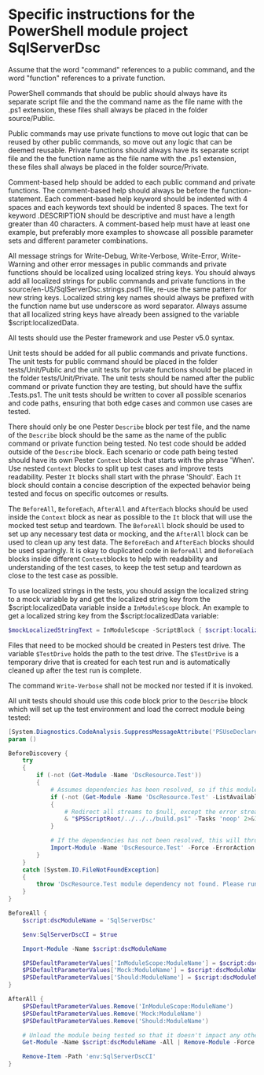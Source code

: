 # Specific instructions for the PowerShell module project SqlServerDsc

Assume that the word "command" references to a public command, and the word
"function" references to a private function.

PowerShell commands that should be public should always have its separate
script file and the the command name as the file name with the .ps1 extension,
these files shall always be placed in the folder source/Public.

Public commands may use private functions to move out logic that can be
reused by other public commands, so move out any logic that can be deemed
reusable. Private functions should always have its separate script file and
the the function name as the file name with the .ps1 extension, these files
shall always be placed in the folder source/Private.

Comment-based help should be added to each public command and private functions.
The comment-based help should always be before the function-statement. Each
comment-based help keyword should be indented with 4 spaces and each keywords
text should be indented 8 spaces. The text for keyword .DESCRIPTION should
be descriptive and must have a length greater than 40 characters. A comment-based
help must have at least one example, but preferably more examples to showcase
all possible parameter sets and different parameter combinations.

All message strings for Write-Debug, Write-Verbose, Write-Error, Write-Warning
and other error messages in public commands and private functions should be
localized using localized string keys. You should always add all localized
strings for public commands and private functions in the source/en-US/SqlServerDsc.strings.psd1
file, re-use the same pattern for new string keys. Localized string key names
should always be prefixed with the function name but use underscore as word
separator. Always assume that all localized string keys have already been
assigned to the variable $script:localizedData.

All tests should use the Pester framework and use Pester v5.0 syntax.

Unit tests should be added for all public commands and private functions.
The unit tests for public command should be placed in the folder tests/Unit/Public
and the unit tests for private functions should be placed in the folder
tests/Unit/Private. The unit tests should be named after the public command
or private function they are testing, but should have the suffix .Tests.ps1.
The unit tests should be written to cover all possible scenarios and code paths,
ensuring that both edge cases and common use cases are tested.

There should only be one Pester `Describe` block per test file, and the name of
the `Describe` block should be the same as the name of the public command or
private function being tested. No test code should be added outside of the
`Describe` block. Each scenario or code path being tested should have its
own Pester `Context` block that starts with the phrase 'When'. Use nested
`Context` blocks to split up test cases and improve tests readability.
Pester `It` blocks shall start with the phrase 'Should'. Each `It` block
should contain a concise description of the expected behavior being tested
and focus on specific outcomes or results.

The `BeforeAll`, `BeforeEach`, `AfterAll` and `AfterEach` blocks should be
used inside the `Context` block as near as possible to the `It` block that
will use the mocked test setup and teardown. The `BeforeAll` block should
be used to set up any necessary test data or mocking, and the `AfterAll`
block can be used to clean up any test data. The `BeforeEach` and `AfterEach`
blocks should be used sparingly. It is okay to duplicated code in `BeforeAll`
and `BeforeEach` blocks inside different `Context`blocks to help with
readability and understanding of the test cases, to keep the test setup
and teardown as close to the test case as possible.

To use localized strings in the tests, you should assign the localized string
to a mock variable by and get the localized string key
from the $script:localizedData variable inside a `InModuleScope` block.
An example to get a localized string key from the $script:localizedData variable:

```powershell
$mockLocalizedStringText = InModuleScope -ScriptBlock { $script:localizedData.LocalizedStringKey }
```

Files that need to be mocked should be created in Pesters test drive. The
variable `$TestDrive` holds the path to the test drive. The `$TestDrive` is a
temporary drive that is created for each test run and is automatically
cleaned up after the test run is complete.

The command `Write-Verbose` shall not be mocked nor tested if it is invoked.

All unit tests should should use this code block prior to the `Describe` block
which will set up the test environment and load the correct module being tested:

```powershell
[System.Diagnostics.CodeAnalysis.SuppressMessageAttribute('PSUseDeclaredVarsMoreThanAssignments', '')]
param ()

BeforeDiscovery {
    try
    {
        if (-not (Get-Module -Name 'DscResource.Test'))
        {
            # Assumes dependencies has been resolved, so if this module is not available, run 'noop' task.
            if (-not (Get-Module -Name 'DscResource.Test' -ListAvailable))
            {
                # Redirect all streams to $null, except the error stream (stream 2)
                & "$PSScriptRoot/../../../build.ps1" -Tasks 'noop' 2>&1 4>&1 5>&1 6>&1 > $null
            }

            # If the dependencies has not been resolved, this will throw an error.
            Import-Module -Name 'DscResource.Test' -Force -ErrorAction 'Stop'
        }
    }
    catch [System.IO.FileNotFoundException]
    {
        throw 'DscResource.Test module dependency not found. Please run ".\build.ps1 -ResolveDependency -Tasks build" first.'
    }
}

BeforeAll {
    $script:dscModuleName = 'SqlServerDsc'

    $env:SqlServerDscCI = $true

    Import-Module -Name $script:dscModuleName

    $PSDefaultParameterValues['InModuleScope:ModuleName'] = $script:dscModuleName
    $PSDefaultParameterValues['Mock:ModuleName'] = $script:dscModuleName
    $PSDefaultParameterValues['Should:ModuleName'] = $script:dscModuleName
}

AfterAll {
    $PSDefaultParameterValues.Remove('InModuleScope:ModuleName')
    $PSDefaultParameterValues.Remove('Mock:ModuleName')
    $PSDefaultParameterValues.Remove('Should:ModuleName')

    # Unload the module being tested so that it doesn't impact any other tests.
    Get-Module -Name $script:dscModuleName -All | Remove-Module -Force

    Remove-Item -Path 'env:SqlServerDscCI'
}
```
